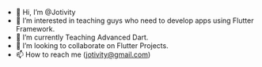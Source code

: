 - 👋 Hi, I’m @Jotivity
- 👀 I’m interested in teaching guys who need to develop apps using Flutter Framework.
- 🌱 I’m currently Teaching Advanced Dart.
- 💞️ I’m looking to collaborate on Flutter Projects.
- 📫 How to reach me (jotivity@gmail.com)

<!---
Jotivity/Jotivity is a ✨ special ✨ repository because its `README.md` (this file) appears on your GitHub profile.
You can click the Preview link to take a look at your changes.
--->
